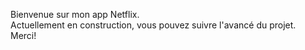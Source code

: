 Bienvenue sur mon app Netflix.<br>
Actuellement en construction, vous pouvez suivre l'avancé du projet.<br>
Merci! 
